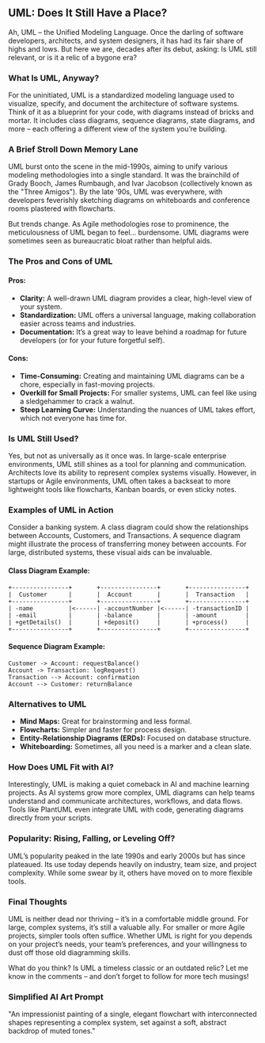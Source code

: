 ## UML: Does It Still Have a Place?

Ah, UML – the Unified Modeling Language. Once the darling of software developers, architects, and system designers, it has had its fair share of highs and lows. But here we are, decades after its debut, asking: Is UML still relevant, or is it a relic of a bygone era?

### What Is UML, Anyway?

For the uninitiated, UML is a standardized modeling language used to visualize, specify, and document the architecture of software systems. Think of it as a blueprint for your code, with diagrams instead of bricks and mortar. It includes class diagrams, sequence diagrams, state diagrams, and more – each offering a different view of the system you’re building.

### A Brief Stroll Down Memory Lane

UML burst onto the scene in the mid-1990s, aiming to unify various modeling methodologies into a single standard. It was the brainchild of Grady Booch, James Rumbaugh, and Ivar Jacobson (collectively known as the "Three Amigos"). By the late ‘90s, UML was everywhere, with developers feverishly sketching diagrams on whiteboards and conference rooms plastered with flowcharts.

But trends change. As Agile methodologies rose to prominence, the meticulousness of UML began to feel... burdensome. UML diagrams were sometimes seen as bureaucratic bloat rather than helpful aids.

### The Pros and Cons of UML

#### Pros:
- **Clarity:** A well-drawn UML diagram provides a clear, high-level view of your system.
- **Standardization:** UML offers a universal language, making collaboration easier across teams and industries.
- **Documentation:** It’s a great way to leave behind a roadmap for future developers (or for your future forgetful self).

#### Cons:
- **Time-Consuming:** Creating and maintaining UML diagrams can be a chore, especially in fast-moving projects.
- **Overkill for Small Projects:** For smaller systems, UML can feel like using a sledgehammer to crack a walnut.
- **Steep Learning Curve:** Understanding the nuances of UML takes effort, which not everyone has time for.

### Is UML Still Used?

Yes, but not as universally as it once was. In large-scale enterprise environments, UML still shines as a tool for planning and communication. Architects love its ability to represent complex systems visually. However, in startups or Agile environments, UML often takes a backseat to more lightweight tools like flowcharts, Kanban boards, or even sticky notes.

### Examples of UML in Action

Consider a banking system. A class diagram could show the relationships between Accounts, Customers, and Transactions. A sequence diagram might illustrate the process of transferring money between accounts. For large, distributed systems, these visual aids can be invaluable.

#### Class Diagram Example:

```plaintext
+----------------+       +----------------+       +----------------+
|  Customer      |       |  Account       |       |  Transaction   |
+----------------+       +----------------+       +----------------+
| -name          |<------| -accountNumber |<------| -transactionID |
| -email         |       | -balance       |       | -amount        |
| +getDetails()  |       | +deposit()     |       | +process()     |
+----------------+       +----------------+       +----------------+
```

#### Sequence Diagram Example:

```plaintext
Customer -> Account: requestBalance()
Account -> Transaction: logRequest()
Transaction --> Account: confirmation
Account --> Customer: returnBalance
```

### Alternatives to UML

- **Mind Maps:** Great for brainstorming and less formal.
- **Flowcharts:** Simpler and faster for process design.
- **Entity-Relationship Diagrams (ERDs):** Focused on database structure.
- **Whiteboarding:** Sometimes, all you need is a marker and a clean slate.

### How Does UML Fit with AI?

Interestingly, UML is making a quiet comeback in AI and machine learning projects. As AI systems grow more complex, UML diagrams can help teams understand and communicate architectures, workflows, and data flows. Tools like PlantUML even integrate UML with code, generating diagrams directly from your scripts.

### Popularity: Rising, Falling, or Leveling Off?

UML’s popularity peaked in the late 1990s and early 2000s but has since plateaued. Its use today depends heavily on industry, team size, and project complexity. While some swear by it, others have moved on to more flexible tools.

### Final Thoughts

UML is neither dead nor thriving – it’s in a comfortable middle ground. For large, complex systems, it’s still a valuable ally. For smaller or more Agile projects, simpler tools often suffice. Whether UML is right for you depends on your project’s needs, your team’s preferences, and your willingness to dust off those old diagramming skills.

What do you think? Is UML a timeless classic or an outdated relic? Let me know in the comments – and don’t forget to follow for more tech musings!

### Simplified AI Art Prompt

"An impressionist painting of a single, elegant flowchart with interconnected shapes representing a complex system, set against a soft, abstract backdrop of muted tones."

